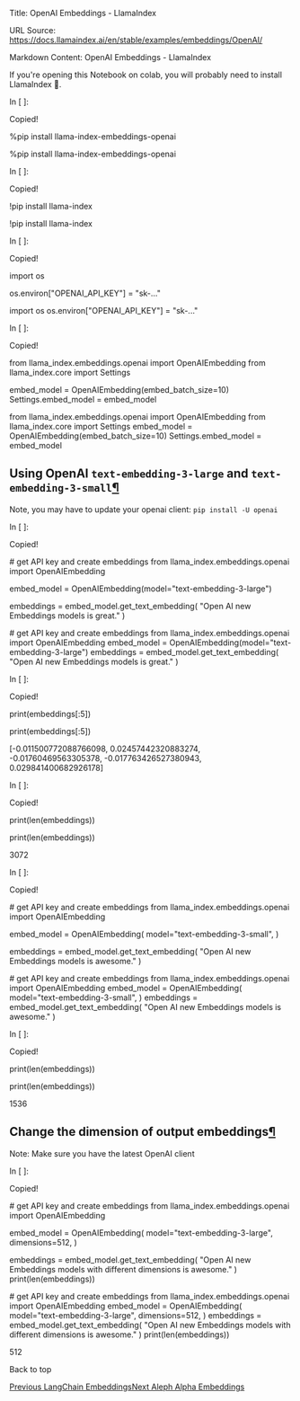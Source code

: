 Title: OpenAI Embeddings - LlamaIndex

URL Source: https://docs.llamaindex.ai/en/stable/examples/embeddings/OpenAI/

Markdown Content:
OpenAI Embeddings - LlamaIndex


If you're opening this Notebook on colab, you will probably need to install LlamaIndex 🦙.

In \[ \]:

Copied!

%pip install llama\-index\-embeddings\-openai

%pip install llama-index-embeddings-openai

In \[ \]:

Copied!

!pip install llama\-index

!pip install llama-index

In \[ \]:

Copied!

import os

os.environ\["OPENAI\_API\_KEY"\] \= "sk-..."

import os os.environ\["OPENAI\_API\_KEY"\] = "sk-..."

In \[ \]:

Copied!

from llama\_index.embeddings.openai import OpenAIEmbedding
from llama\_index.core import Settings

embed\_model \= OpenAIEmbedding(embed\_batch\_size\=10)
Settings.embed\_model \= embed\_model

from llama\_index.embeddings.openai import OpenAIEmbedding from llama\_index.core import Settings embed\_model = OpenAIEmbedding(embed\_batch\_size=10) Settings.embed\_model = embed\_model

Using OpenAI `text-embedding-3-large` and `text-embedding-3-small`[¶](https://docs.llamaindex.ai/en/stable/examples/embeddings/OpenAI/#using-openai-text-embedding-3-large-and-text-embedding-3-small)
------------------------------------------------------------------------------------------------------------------------------------------------------------------------------------------------------

Note, you may have to update your openai client: `pip install -U openai`

In \[ \]:

Copied!

\# get API key and create embeddings
from llama\_index.embeddings.openai import OpenAIEmbedding

embed\_model \= OpenAIEmbedding(model\="text-embedding-3-large")

embeddings \= embed\_model.get\_text\_embedding(
    "Open AI new Embeddings models is great."
)

\# get API key and create embeddings from llama\_index.embeddings.openai import OpenAIEmbedding embed\_model = OpenAIEmbedding(model="text-embedding-3-large") embeddings = embed\_model.get\_text\_embedding( "Open AI new Embeddings models is great." )

In \[ \]:

Copied!

print(embeddings\[:5\])

print(embeddings\[:5\])

\[-0.011500772088766098, 0.02457442320883274, -0.01760469563305378, -0.017763426527380943, 0.029841400682926178\]

In \[ \]:

Copied!

print(len(embeddings))

print(len(embeddings))

3072

In \[ \]:

Copied!

\# get API key and create embeddings
from llama\_index.embeddings.openai import OpenAIEmbedding

embed\_model \= OpenAIEmbedding(
    model\="text-embedding-3-small",
)

embeddings \= embed\_model.get\_text\_embedding(
    "Open AI new Embeddings models is awesome."
)

\# get API key and create embeddings from llama\_index.embeddings.openai import OpenAIEmbedding embed\_model = OpenAIEmbedding( model="text-embedding-3-small", ) embeddings = embed\_model.get\_text\_embedding( "Open AI new Embeddings models is awesome." )

In \[ \]:

Copied!

print(len(embeddings))

print(len(embeddings))

1536

Change the dimension of output embeddings[¶](https://docs.llamaindex.ai/en/stable/examples/embeddings/OpenAI/#change-the-dimension-of-output-embeddings)
--------------------------------------------------------------------------------------------------------------------------------------------------------

Note: Make sure you have the latest OpenAI client

In \[ \]:

Copied!

\# get API key and create embeddings
from llama\_index.embeddings.openai import OpenAIEmbedding

embed\_model \= OpenAIEmbedding(
    model\="text-embedding-3-large",
    dimensions\=512,
)

embeddings \= embed\_model.get\_text\_embedding(
    "Open AI new Embeddings models with different dimensions is awesome."
)
print(len(embeddings))

\# get API key and create embeddings from llama\_index.embeddings.openai import OpenAIEmbedding embed\_model = OpenAIEmbedding( model="text-embedding-3-large", dimensions=512, ) embeddings = embed\_model.get\_text\_embedding( "Open AI new Embeddings models with different dimensions is awesome." ) print(len(embeddings))

512

Back to top

[Previous LangChain Embeddings](https://docs.llamaindex.ai/en/stable/examples/embeddings/Langchain/)[Next Aleph Alpha Embeddings](https://docs.llamaindex.ai/en/stable/examples/embeddings/alephalpha/)
